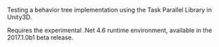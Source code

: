 Testing a behavior tree implementation using the Task Parallel Library in Unity3D.

Requires the experimental .Net 4.6 runtime environment, available in the 2017.1.0b1 beta release.
